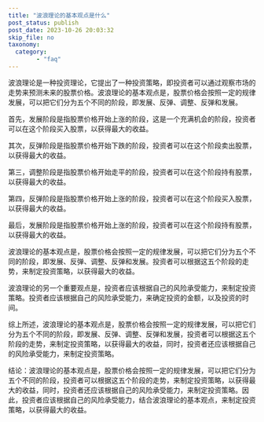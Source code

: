 ```yaml
---
title: "波浪理论的基本观点是什么"
post_status: publish
post_date: 2023-10-26 20:03:32
skip_file: no
taxonomy:
  category:
        - "faq"
---
```


波浪理论是一种投资理论，它提出了一种投资策略，即投资者可以通过观察市场的走势来预测未来的股票价格。波浪理论的基本观点是，股票价格会按照一定的规律发展，可以把它们分为五个不同的阶段，即发展、反弹、调整、反弹和发展。

首先，发展阶段是指股票价格开始上涨的阶段，这是一个充满机会的阶段，投资者可以在这个阶段买入股票，以获得最大的收益。

其次，反弹阶段是指股票价格开始下跌的阶段，投资者可以在这个阶段卖出股票，以获得最大的收益。

第三，调整阶段是指股票价格开始走平的阶段，投资者可以在这个阶段持有股票，以获得最大的收益。

第四，反弹阶段是指股票价格开始上涨的阶段，投资者可以在这个阶段买入股票，以获得最大的收益。

最后，发展阶段是指股票价格开始上涨的阶段，投资者可以在这个阶段持有股票，以获得最大的收益。

波浪理论的基本观点是，股票价格会按照一定的规律发展，可以把它们分为五个不同的阶段，即发展、反弹、调整、反弹和发展。投资者可以根据这五个阶段的走势，来制定投资策略，以获得最大的收益。

波浪理论的另一个重要观点是，投资者应该根据自己的风险承受能力，来制定投资策略。投资者应该根据自己的风险承受能力，来确定投资的金额，以及投资的时间。

综上所述，波浪理论的基本观点是，股票价格会按照一定的规律发展，可以把它们分为五个不同的阶段，即发展、反弹、调整、反弹和发展，投资者可以根据这五个阶段的走势，来制定投资策略，以获得最大的收益，同时，投资者还应该根据自己的风险承受能力，来制定投资策略。

结论：波浪理论的基本观点是，股票价格会按照一定的规律发展，可以把它们分为五个不同的阶段，投资者可以根据这五个阶段的走势，来制定投资策略，以获得最大的收益，同时，投资者还应该根据自己的风险承受能力，来制定投资策略。因此，投资者应该根据自己的风险承受能力，结合波浪理论的基本观点，来制定投资策略，以获得最大的收益。
